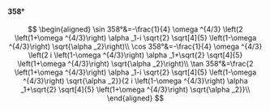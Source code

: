 #### 358°

$$
\begin{aligned}
\sin 358°&=-\frac{1}{4} \omega ^{4/3} \left(2 \left(1+\omega ^{4/3}\right) \alpha _1-i \sqrt{2} \sqrt[4]{5} \left(1-\omega ^{4/3}\right) \sqrt{\alpha _2}\right)\\
\cos 358°&=-\frac{1}{4} \omega ^{4/3} \left(2 i \left(1-\omega ^{4/3}\right) \alpha _1+\sqrt{2} \sqrt[4]{5} \left(1+\omega ^{4/3}\right) \sqrt{\alpha _2}\right)\\
\tan 358°&=\frac{2 \left(1+\omega ^{4/3}\right) \alpha _1-i \sqrt{2} \sqrt[4]{5} \left(1-\omega ^{4/3}\right) \sqrt{\alpha _2}}{2 i \left(1-\omega ^{4/3}\right)
\alpha _1+\sqrt{2} \sqrt[4]{5} \left(1+\omega ^{4/3}\right) \sqrt{\alpha _2}}\\
\end{aligned}
$$

